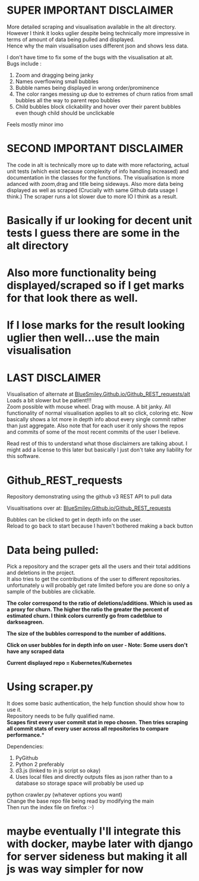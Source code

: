 # SUPER IMPORTANT DISCLAIMER
More detailed scraping and visualisation available in the alt directory.    
However I think it looks uglier despite being technically more impressive in terms of amount of data being pulled and displayed.      
Hence why the main visualisation uses different json and shows less data.    

I don't have time to fix some of the bugs with the visualisation at alt.       
Bugs include : 
1. Zoom and dragging being janky
2. Names overflowing small bubbles
3. Bubble names being displayed in wrong order/prominence
4. The color ranges messing up due to extremes of churn ratios from small bubbles all the way to parent repo bubbles
5. Child bubbles block clickability and hover over their parent bubbles even though child should be unclickable

Feels mostly minor imo

# SECOND IMPORTANT DISCLAIMER
The code in alt is technically more up to date with more refactoring, actual unit tests (which exist because complexity of info handling increased) and documentation in the classes for the functions. The visualisation is more adanced with zoom,drag and title being sideways. Also more data being displayed as well as scraped (Crucially with same Github data usage I think.) The scraper runs a lot slower due to more IO I think as a result.

# Basically if ur looking for decent unit tests I guess there are some in the alt directory 
# Also more functionality being displayed/scraped so if I get marks for that look there as well.
# If I lose marks for the result looking uglier then well...use the main visualisation

# LAST DISCLAIMER
Visualisation of alternate at [BlueSmiley.Github.io/Github_REST_requests/alt](https://bluesmiley.github.io/Github_REST_requests/alt)
Loads a bit slower but be patient!!!    
Zoom possible with mouse wheel. Drag with mouse. A bit janky. All functionality of normal visualisation applies to alt so click, coloring etc. Now basically shows a lot more in depth info about every single commit rather than just aggregate. Also note that for each user it only shows the repos and commits of some of the most recent commits of the user I believe.

Read rest of this to understand what those disclaimers are talking about. I might add a license to this later but basically I just don't take any liability for this software.


# Github_REST_requests
Repository demonstrating using the github v3 REST API to pull data

Visualtisations over at: [BlueSmiley.Github.io/Github_REST_requests](https://bluesmiley.github.io/Github_REST_requests/)

Bubbles can be clicked to get in depth info on the user.  
Reload to go back to start because I haven't bothered making a back button  

# Data being pulled:
Pick a repository and the scraper gets all the users and their total additions and deletions in the project.  
It also tries to get the contributions of the user to different repositories. unfortunately u will probably get rate limited before you are done so only a sample of the bubbles are clickable.

**The color correspond to the ratio of deletions/additions. Which is used as a proxy for churn. The higher the ratio the greater the percent of estimated churn. I think colors currently go from cadetblue to darkseagreen.**

**The size of the bubbles correspond to the number of additions.**

**Click on user bubbles for in depth info on user - Note: Some users don't have any scraped data**

**Current displayed repo = Kubernetes/Kubernetes**

# Using scraper.py
It does some basic authentication, the help function should show how to use it.  
Repository needs to be fully qualified name.  
**Scapes first every user commit stat in repo chosen.**
**Then tries scraping all commit stats of every user across all repositories to compare performance.***

Dependencies:
1. PyGithub
2. Python 2 preferably
3. d3.js (linked to in js script so okay)
4. Uses local files and directly outputs files as json rather than to a database so storage space will probably be used up

python crawler.py (whatever options you want)  
Change the base repo file being read by modifying the main  
Then run the index file on firefox :-)  

# maybe eventually I'll integrate this with docker, maybe later with django for server sideness but making it all js was way simpler for now
